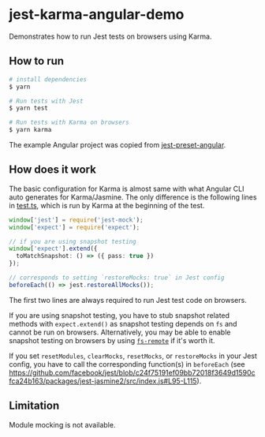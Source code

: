 # jest-karma-angular-demo

Demonstrates how to run Jest tests on browsers using Karma.

## How to run

```sh
# install dependencies
$ yarn

# Run tests with Jest
$ yarn test

# Run tests with Karma on browsers
$ yarn karma
```

The example Angular project was copied from [jest-preset-angular](https://github.com/thymikee/jest-preset-angular).

## How does it work

The basic configuration for Karma is almost same with what Angular CLI auto generates for Karma/Jasmine.
The only difference is the following lines in [test.ts](src/test.ts), which is run by Karma at the beginning of the test.

```ts
window['jest'] = require('jest-mock');
window['expect'] = require('expect');

// if you are using snapshot testing
window['expect'].extend({
  toMatchSnapshot: () => ({ pass: true })
});

// corresponds to setting `restoreMocks: true` in Jest config
beforeEach(() => jest.restoreAllMocks());
```

The first two lines are always required to run Jest test code on browsers.

If you are using snapshot testing, you have to stub snapshot related methods with `expect.extend()` as snapshot testing depends on `fs` and cannot be run on browsers.
Alternatively, you may be able to enable snapshot testing on browsers by using [`fs-remote`](https://www.npmjs.com/package/fs-remote) if it's worth it.

If you set `resetModules`, `clearMocks`, `resetMocks`, or `restoreMocks` in your Jest config, you have to call the corresponding function(s) in `beforeEach` (see https://github.com/facebook/jest/blob/c24f75191ef09bb72018f3649d1590cfca24b163/packages/jest-jasmine2/src/index.js#L95-L115).

## Limitation

Module mocking is not available.
